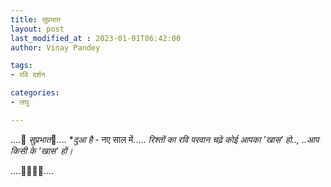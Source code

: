 ```yaml
---
title: सुप्रभात
layout: post
last_modified_at : 2023-01-01T06:42:00
author: Vinay Pandey

tags:
- रवि दर्शन

categories:
- लघु

---
```


....🙏 *सुप्रभात*🙏....
**दुआ है* - नए साल में.....
_रिश्तों का रवि परवान चढ़े_
*कोई आपका 'खास' हो..,*
*..आप किसी के 'खास' हों।* 

  ....🌷🌷🌷🌷....
